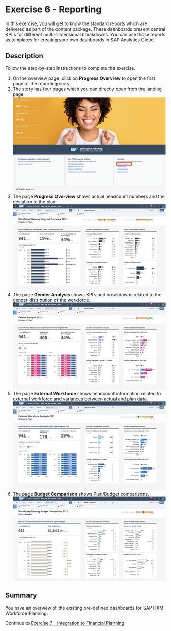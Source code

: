# Exercise 6 - Reporting

In this exercise, you will get to know the standard reports which are delivered as part of the content package. These dashboards present central KPI's for different multi-dimensional breakdowns. You can use those reports as templates for creating your own dashboards in SAP Analytics Cloud.

## Description

Follow the step-by-step instructions to complete the exercise.


1. On the overview page, click on **Progress Overview** to open the first page of the reporting story.
2. The story has four pages which you can directly open from the landing page.
<br>![](/exercises/ex6/images/06_0001.png)
3. The page **Progress Overview** shows actual headcount numbers and the deviation to the plan.
<br>![](/exercises/ex6/images/06_0002.png)
4. The page **Gender Analysis** shows KPI’s and breakdowns related to the gender distribution of the workforce.
<br>![](/exercises/ex6/images/06_0003.png)
5. The page **External Workforce** shows headcount information related to external workforce and variances between actual and plan data.
<br>![](/exercises/ex6/images/06_0004.png)
6. The page **Budget Comparison** shows Plan/Budget comparisons.
<br>![](/exercises/ex6/images/06_0005.png)

## Summary

You have an overview of the existing pre-defined dashboards for SAP HXM Workforce Planning.

Continue to [Exercise 7 - Integration to Financial Planning](../ex7/README.md)
